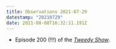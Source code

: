 ```yaml
---
title: Observations 2021-07-29
datestamp: "20210729"
date: 2021-08-08T16:32:11.191Z
---
```

- Episode 200 (!!!) of the *[Tweedy Show](https://tweedyshow.com/)*.